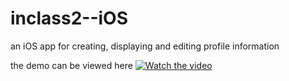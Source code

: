 # inclass2--iOS
an iOS app for creating, displaying and editing profile information

the demo can be viewed here 
[![Watch the video](https://raw.github.com/GabLeRoux/WebMole/master/ressources/WebMole_Youtube_Video.png)](https://youtu.be/LeOSvj3nMkc)
